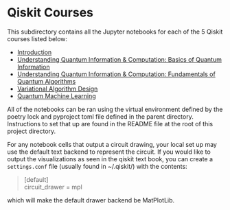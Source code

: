# Qiskit Courses

This subdirectory contains all the Jupyter notebooks for each of the 5 Qiskit courses listed below:

* <a href="https://qiskit.org/learn/course/introduction-course ">Introduction</a>
* <a href="https://learning.quantum.ibm.com/course/basics-of-quantum-information">Understanding Quantum Information & Computation: Basics of Quantum Information</a>
* <a href="https://learning.quantum.ibm.com/course/fundamentals-of-quantum-algorithms">Understanding Quantum Information & Computation: Fundamentals of Quantum Algorithms</a>
* <a href="https://learning.quantum.ibm.com/course/variational-algorithm-design">Variational Algorithm Design</a>
* <a href="https://github.com/Qiskit/textbook/tree/main/notebooks/quantum-machine-learning#">Quantum Machine Learning</a>

All of the notebooks can be ran using the virtual environment defined by the poetry lock and pyproject toml file defined in the parent directory. Instructions to set that up are found in the README file at the root of this project directory.

For any notebook cells that output a circuit drawing, your local set up may use the default text backend to represent the circuit. If you would like to output the visualizations as seen in the qiskit text book, you can create a `settings.conf` file (usually found in ~/.qiskit/) with the contents:

> [default]<br>
> circuit_drawer = mpl

which will make the default drawer backend be MatPlotLib.